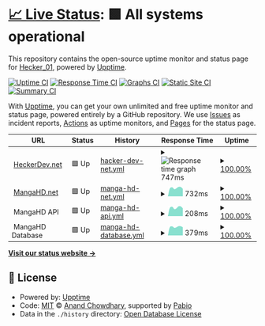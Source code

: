 # [📈 Live Status](https://status.heckerdev.net): <!--live status--> **🟩 All systems operational**

This repository contains the open-source uptime monitor and status page for [Hecker_01](heckerdev.net), powered by [Upptime](https://github.com/upptime/upptime).

[![Uptime CI](https://github.com/hecker-01/upptime/workflows/Uptime%20CI/badge.svg)](https://github.com/hecker-01/upptime/actions?query=workflow%3A%22Uptime+CI%22)
[![Response Time CI](https://github.com/hecker-01/upptime/workflows/Response%20Time%20CI/badge.svg)](https://github.com/hecker-01/upptime/actions?query=workflow%3A%22Response+Time+CI%22)
[![Graphs CI](https://github.com/hecker-01/upptime/workflows/Graphs%20CI/badge.svg)](https://github.com/hecker-01/upptime/actions?query=workflow%3A%22Graphs+CI%22)
[![Static Site CI](https://github.com/hecker-01/upptime/workflows/Static%20Site%20CI/badge.svg)](https://github.com/hecker-01/upptime/actions?query=workflow%3A%22Static+Site+CI%22)
[![Summary CI](https://github.com/hecker-01/upptime/workflows/Summary%20CI/badge.svg)](https://github.com/hecker-01/upptime/actions?query=workflow%3A%22Summary+CI%22)

With [Upptime](https://upptime.js.org), you can get your own unlimited and free uptime monitor and status page, powered entirely by a GitHub repository. We use [Issues](https://github.com/hecker-01/upptime/issues) as incident reports, [Actions](https://github.com/hecker-01/upptime/actions) as uptime monitors, and [Pages](https://status.heckerdev.net) for the status page.

<!--start: status pages-->
<!-- This summary is generated by Upptime (https://github.com/upptime/upptime) -->
<!-- Do not edit this manually, your changes will be overwritten -->
<!-- prettier-ignore -->
| URL | Status | History | Response Time | Uptime |
| --- | ------ | ------- | ------------- | ------ |
| <img alt="" src="https://heckerdev.net/favicon.png" height="13"> [HeckerDev.net](https://heckerdev.net) | 🟩 Up | [hacker-dev-net.yml](https://github.com/Hecker-01/upptime/commits/HEAD/history/hacker-dev-net.yml) | <details><summary><img alt="Response time graph" src="./graphs/hacker-dev-net/response-time-week.png" height="20"> 747ms</summary><br><a href="https://status.heckerdev.net/history/hacker-dev-net"><img alt="Response time 744" src="https://img.shields.io/endpoint?url=https%3A%2F%2Fraw.githubusercontent.com%2FHecker-01%2Fupptime%2FHEAD%2Fapi%2Fhacker-dev-net%2Fresponse-time.json"></a><br><a href="https://status.heckerdev.net/history/hacker-dev-net"><img alt="24-hour response time 638" src="https://img.shields.io/endpoint?url=https%3A%2F%2Fraw.githubusercontent.com%2FHecker-01%2Fupptime%2FHEAD%2Fapi%2Fhacker-dev-net%2Fresponse-time-day.json"></a><br><a href="https://status.heckerdev.net/history/hacker-dev-net"><img alt="7-day response time 747" src="https://img.shields.io/endpoint?url=https%3A%2F%2Fraw.githubusercontent.com%2FHecker-01%2Fupptime%2FHEAD%2Fapi%2Fhacker-dev-net%2Fresponse-time-week.json"></a><br><a href="https://status.heckerdev.net/history/hacker-dev-net"><img alt="30-day response time 744" src="https://img.shields.io/endpoint?url=https%3A%2F%2Fraw.githubusercontent.com%2FHecker-01%2Fupptime%2FHEAD%2Fapi%2Fhacker-dev-net%2Fresponse-time-month.json"></a><br><a href="https://status.heckerdev.net/history/hacker-dev-net"><img alt="1-year response time 744" src="https://img.shields.io/endpoint?url=https%3A%2F%2Fraw.githubusercontent.com%2FHecker-01%2Fupptime%2FHEAD%2Fapi%2Fhacker-dev-net%2Fresponse-time-year.json"></a></details> | <details><summary><a href="https://status.heckerdev.net/history/hacker-dev-net">100.00%</a></summary><a href="https://status.heckerdev.net/history/hacker-dev-net"><img alt="All-time uptime 100.00%" src="https://img.shields.io/endpoint?url=https%3A%2F%2Fraw.githubusercontent.com%2FHecker-01%2Fupptime%2FHEAD%2Fapi%2Fhacker-dev-net%2Fuptime.json"></a><br><a href="https://status.heckerdev.net/history/hacker-dev-net"><img alt="24-hour uptime 100.00%" src="https://img.shields.io/endpoint?url=https%3A%2F%2Fraw.githubusercontent.com%2FHecker-01%2Fupptime%2FHEAD%2Fapi%2Fhacker-dev-net%2Fuptime-day.json"></a><br><a href="https://status.heckerdev.net/history/hacker-dev-net"><img alt="7-day uptime 100.00%" src="https://img.shields.io/endpoint?url=https%3A%2F%2Fraw.githubusercontent.com%2FHecker-01%2Fupptime%2FHEAD%2Fapi%2Fhacker-dev-net%2Fuptime-week.json"></a><br><a href="https://status.heckerdev.net/history/hacker-dev-net"><img alt="30-day uptime 100.00%" src="https://img.shields.io/endpoint?url=https%3A%2F%2Fraw.githubusercontent.com%2FHecker-01%2Fupptime%2FHEAD%2Fapi%2Fhacker-dev-net%2Fuptime-month.json"></a><br><a href="https://status.heckerdev.net/history/hacker-dev-net"><img alt="1-year uptime 100.00%" src="https://img.shields.io/endpoint?url=https%3A%2F%2Fraw.githubusercontent.com%2FHecker-01%2Fupptime%2FHEAD%2Fapi%2Fhacker-dev-net%2Fuptime-year.json"></a></details>
| <img alt="" src="https://mangahd.net/icon.png" height="13"> [MangaHD.net](https://mangahd.net) | 🟩 Up | [manga-hd-net.yml](https://github.com/Hecker-01/upptime/commits/HEAD/history/manga-hd-net.yml) | <details><summary><img alt="Response time graph" src="./graphs/manga-hd-net/response-time-week.png" height="20"> 732ms</summary><br><a href="https://status.heckerdev.net/history/manga-hd-net"><img alt="Response time 764" src="https://img.shields.io/endpoint?url=https%3A%2F%2Fraw.githubusercontent.com%2FHecker-01%2Fupptime%2FHEAD%2Fapi%2Fmanga-hd-net%2Fresponse-time.json"></a><br><a href="https://status.heckerdev.net/history/manga-hd-net"><img alt="24-hour response time 586" src="https://img.shields.io/endpoint?url=https%3A%2F%2Fraw.githubusercontent.com%2FHecker-01%2Fupptime%2FHEAD%2Fapi%2Fmanga-hd-net%2Fresponse-time-day.json"></a><br><a href="https://status.heckerdev.net/history/manga-hd-net"><img alt="7-day response time 732" src="https://img.shields.io/endpoint?url=https%3A%2F%2Fraw.githubusercontent.com%2FHecker-01%2Fupptime%2FHEAD%2Fapi%2Fmanga-hd-net%2Fresponse-time-week.json"></a><br><a href="https://status.heckerdev.net/history/manga-hd-net"><img alt="30-day response time 764" src="https://img.shields.io/endpoint?url=https%3A%2F%2Fraw.githubusercontent.com%2FHecker-01%2Fupptime%2FHEAD%2Fapi%2Fmanga-hd-net%2Fresponse-time-month.json"></a><br><a href="https://status.heckerdev.net/history/manga-hd-net"><img alt="1-year response time 764" src="https://img.shields.io/endpoint?url=https%3A%2F%2Fraw.githubusercontent.com%2FHecker-01%2Fupptime%2FHEAD%2Fapi%2Fmanga-hd-net%2Fresponse-time-year.json"></a></details> | <details><summary><a href="https://status.heckerdev.net/history/manga-hd-net">100.00%</a></summary><a href="https://status.heckerdev.net/history/manga-hd-net"><img alt="All-time uptime 97.30%" src="https://img.shields.io/endpoint?url=https%3A%2F%2Fraw.githubusercontent.com%2FHecker-01%2Fupptime%2FHEAD%2Fapi%2Fmanga-hd-net%2Fuptime.json"></a><br><a href="https://status.heckerdev.net/history/manga-hd-net"><img alt="24-hour uptime 100.00%" src="https://img.shields.io/endpoint?url=https%3A%2F%2Fraw.githubusercontent.com%2FHecker-01%2Fupptime%2FHEAD%2Fapi%2Fmanga-hd-net%2Fuptime-day.json"></a><br><a href="https://status.heckerdev.net/history/manga-hd-net"><img alt="7-day uptime 100.00%" src="https://img.shields.io/endpoint?url=https%3A%2F%2Fraw.githubusercontent.com%2FHecker-01%2Fupptime%2FHEAD%2Fapi%2Fmanga-hd-net%2Fuptime-week.json"></a><br><a href="https://status.heckerdev.net/history/manga-hd-net"><img alt="30-day uptime 97.30%" src="https://img.shields.io/endpoint?url=https%3A%2F%2Fraw.githubusercontent.com%2FHecker-01%2Fupptime%2FHEAD%2Fapi%2Fmanga-hd-net%2Fuptime-month.json"></a><br><a href="https://status.heckerdev.net/history/manga-hd-net"><img alt="1-year uptime 97.30%" src="https://img.shields.io/endpoint?url=https%3A%2F%2Fraw.githubusercontent.com%2FHecker-01%2Fupptime%2FHEAD%2Fapi%2Fmanga-hd-net%2Fuptime-year.json"></a></details>
| <img alt="" src="https://icons.duckduckgo.com/ip3/null.ico" height="13"> MangaHD API | 🟩 Up | [manga-hd-api.yml](https://github.com/Hecker-01/upptime/commits/HEAD/history/manga-hd-api.yml) | <details><summary><img alt="Response time graph" src="./graphs/manga-hd-api/response-time-week.png" height="20"> 208ms</summary><br><a href="https://status.heckerdev.net/history/manga-hd-api"><img alt="Response time 357" src="https://img.shields.io/endpoint?url=https%3A%2F%2Fraw.githubusercontent.com%2FHecker-01%2Fupptime%2FHEAD%2Fapi%2Fmanga-hd-api%2Fresponse-time.json"></a><br><a href="https://status.heckerdev.net/history/manga-hd-api"><img alt="24-hour response time 176" src="https://img.shields.io/endpoint?url=https%3A%2F%2Fraw.githubusercontent.com%2FHecker-01%2Fupptime%2FHEAD%2Fapi%2Fmanga-hd-api%2Fresponse-time-day.json"></a><br><a href="https://status.heckerdev.net/history/manga-hd-api"><img alt="7-day response time 208" src="https://img.shields.io/endpoint?url=https%3A%2F%2Fraw.githubusercontent.com%2FHecker-01%2Fupptime%2FHEAD%2Fapi%2Fmanga-hd-api%2Fresponse-time-week.json"></a><br><a href="https://status.heckerdev.net/history/manga-hd-api"><img alt="30-day response time 357" src="https://img.shields.io/endpoint?url=https%3A%2F%2Fraw.githubusercontent.com%2FHecker-01%2Fupptime%2FHEAD%2Fapi%2Fmanga-hd-api%2Fresponse-time-month.json"></a><br><a href="https://status.heckerdev.net/history/manga-hd-api"><img alt="1-year response time 357" src="https://img.shields.io/endpoint?url=https%3A%2F%2Fraw.githubusercontent.com%2FHecker-01%2Fupptime%2FHEAD%2Fapi%2Fmanga-hd-api%2Fresponse-time-year.json"></a></details> | <details><summary><a href="https://status.heckerdev.net/history/manga-hd-api">100.00%</a></summary><a href="https://status.heckerdev.net/history/manga-hd-api"><img alt="All-time uptime 98.69%" src="https://img.shields.io/endpoint?url=https%3A%2F%2Fraw.githubusercontent.com%2FHecker-01%2Fupptime%2FHEAD%2Fapi%2Fmanga-hd-api%2Fuptime.json"></a><br><a href="https://status.heckerdev.net/history/manga-hd-api"><img alt="24-hour uptime 100.00%" src="https://img.shields.io/endpoint?url=https%3A%2F%2Fraw.githubusercontent.com%2FHecker-01%2Fupptime%2FHEAD%2Fapi%2Fmanga-hd-api%2Fuptime-day.json"></a><br><a href="https://status.heckerdev.net/history/manga-hd-api"><img alt="7-day uptime 100.00%" src="https://img.shields.io/endpoint?url=https%3A%2F%2Fraw.githubusercontent.com%2FHecker-01%2Fupptime%2FHEAD%2Fapi%2Fmanga-hd-api%2Fuptime-week.json"></a><br><a href="https://status.heckerdev.net/history/manga-hd-api"><img alt="30-day uptime 98.69%" src="https://img.shields.io/endpoint?url=https%3A%2F%2Fraw.githubusercontent.com%2FHecker-01%2Fupptime%2FHEAD%2Fapi%2Fmanga-hd-api%2Fuptime-month.json"></a><br><a href="https://status.heckerdev.net/history/manga-hd-api"><img alt="1-year uptime 98.69%" src="https://img.shields.io/endpoint?url=https%3A%2F%2Fraw.githubusercontent.com%2FHecker-01%2Fupptime%2FHEAD%2Fapi%2Fmanga-hd-api%2Fuptime-year.json"></a></details>
| <img alt="" src="https://icons.duckduckgo.com/ip3/null.ico" height="13"> MangaHD Database | 🟩 Up | [manga-hd-database.yml](https://github.com/Hecker-01/upptime/commits/HEAD/history/manga-hd-database.yml) | <details><summary><img alt="Response time graph" src="./graphs/manga-hd-database/response-time-week.png" height="20"> 379ms</summary><br><a href="https://status.heckerdev.net/history/manga-hd-database"><img alt="Response time 364" src="https://img.shields.io/endpoint?url=https%3A%2F%2Fraw.githubusercontent.com%2FHecker-01%2Fupptime%2FHEAD%2Fapi%2Fmanga-hd-database%2Fresponse-time.json"></a><br><a href="https://status.heckerdev.net/history/manga-hd-database"><img alt="24-hour response time 348" src="https://img.shields.io/endpoint?url=https%3A%2F%2Fraw.githubusercontent.com%2FHecker-01%2Fupptime%2FHEAD%2Fapi%2Fmanga-hd-database%2Fresponse-time-day.json"></a><br><a href="https://status.heckerdev.net/history/manga-hd-database"><img alt="7-day response time 379" src="https://img.shields.io/endpoint?url=https%3A%2F%2Fraw.githubusercontent.com%2FHecker-01%2Fupptime%2FHEAD%2Fapi%2Fmanga-hd-database%2Fresponse-time-week.json"></a><br><a href="https://status.heckerdev.net/history/manga-hd-database"><img alt="30-day response time 364" src="https://img.shields.io/endpoint?url=https%3A%2F%2Fraw.githubusercontent.com%2FHecker-01%2Fupptime%2FHEAD%2Fapi%2Fmanga-hd-database%2Fresponse-time-month.json"></a><br><a href="https://status.heckerdev.net/history/manga-hd-database"><img alt="1-year response time 364" src="https://img.shields.io/endpoint?url=https%3A%2F%2Fraw.githubusercontent.com%2FHecker-01%2Fupptime%2FHEAD%2Fapi%2Fmanga-hd-database%2Fresponse-time-year.json"></a></details> | <details><summary><a href="https://status.heckerdev.net/history/manga-hd-database">100.00%</a></summary><a href="https://status.heckerdev.net/history/manga-hd-database"><img alt="All-time uptime 86.80%" src="https://img.shields.io/endpoint?url=https%3A%2F%2Fraw.githubusercontent.com%2FHecker-01%2Fupptime%2FHEAD%2Fapi%2Fmanga-hd-database%2Fuptime.json"></a><br><a href="https://status.heckerdev.net/history/manga-hd-database"><img alt="24-hour uptime 100.00%" src="https://img.shields.io/endpoint?url=https%3A%2F%2Fraw.githubusercontent.com%2FHecker-01%2Fupptime%2FHEAD%2Fapi%2Fmanga-hd-database%2Fuptime-day.json"></a><br><a href="https://status.heckerdev.net/history/manga-hd-database"><img alt="7-day uptime 100.00%" src="https://img.shields.io/endpoint?url=https%3A%2F%2Fraw.githubusercontent.com%2FHecker-01%2Fupptime%2FHEAD%2Fapi%2Fmanga-hd-database%2Fuptime-week.json"></a><br><a href="https://status.heckerdev.net/history/manga-hd-database"><img alt="30-day uptime 86.80%" src="https://img.shields.io/endpoint?url=https%3A%2F%2Fraw.githubusercontent.com%2FHecker-01%2Fupptime%2FHEAD%2Fapi%2Fmanga-hd-database%2Fuptime-month.json"></a><br><a href="https://status.heckerdev.net/history/manga-hd-database"><img alt="1-year uptime 86.80%" src="https://img.shields.io/endpoint?url=https%3A%2F%2Fraw.githubusercontent.com%2FHecker-01%2Fupptime%2FHEAD%2Fapi%2Fmanga-hd-database%2Fuptime-year.json"></a></details>

<!--end: status pages-->

[**Visit our status website →**](https://status.heckerdev.net)

## 📄 License

- Powered by: [Upptime](https://github.com/upptime/upptime)
- Code: [MIT](./LICENSE) © [Anand Chowdhary](https://anandchowdhary.com), supported by [Pabio](https://pabio.com)
- Data in the `./history` directory: [Open Database License](https://opendatacommons.org/licenses/odbl/1-0/)
